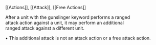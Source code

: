 [[Actions]], [[Attack]], [[Free Actions]]

After a unit with the gunslinger keyword performs a ranged  
attack action against a unit, it may perform an additional  
ranged attack against a different unit.  

• This additional attack is not an attack action or a free
attack action.